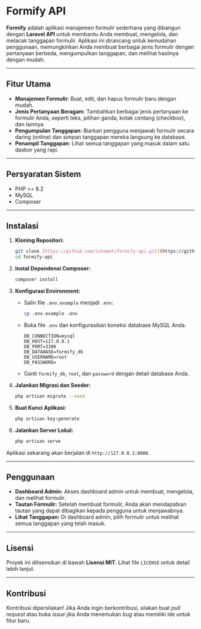 # Formify API

**Formify** adalah aplikasi manajemen formulir sederhana yang dibangun dengan **Laravel API** untuk membantu Anda membuat, mengelola, dan melacak tanggapan formulir. Aplikasi ini dirancang untuk kemudahan penggunaan, memungkinkan Anda membuat berbagai jenis formulir dengan pertanyaan berbeda, mengumpulkan tanggapan, dan melihat hasilnya dengan mudah.

---

## Fitur Utama

-   **Manajemen Formulir**: Buat, edit, dan hapus formulir baru dengan mudah.
-   **Jenis Pertanyaan Beragam**: Tambahkan berbagai jenis pertanyaan ke formulir Anda, seperti teks, pilihan ganda, kotak centang (checkbox), dan lainnya.
-   **Pengumpulan Tanggapan**: Biarkan pengguna menjawab formulir secara daring (online) dan simpan tanggapan mereka langsung ke database.
-   **Penampil Tanggapan**: Lihat semua tanggapan yang masuk dalam satu dasbor yang rapi.

---

## Persyaratan Sistem

-   PHP >= 8.2
-   MySQL
-   Composer

---

## Instalasi

1.  **Kloning Repositori:**
    ```bash
    git clone [https://github.com/ishomnt/formify-api.git](https://github.com/ishomnt/formify-api.git)
    cd formify-api
    ```

2.  **Instal Dependensi Composer:**
    ```bash
    composer install
    ```

3.  **Konfigurasi Environment:**
    -   Salin file `.env.example` menjadi `.env`:
        ```bash
        cp .env.example .env
        ```
    -   Buka file `.env` dan konfigurasikan koneksi database MySQL Anda.

        ```env
        DB_CONNECTION=mysql
        DB_HOST=127.0.0.1
        DB_PORT=3306
        DB_DATABASE=formify_db
        DB_USERNAME=root
        DB_PASSWORD=
        ```

    -   Ganti `formify_db`, `root`, dan `password` dengan detail database Anda.

4.  **Jalankan Migrasi dan Seeder:**
    ```bash
    php artisan migrate --seed
    ```

5.  **Buat Kunci Aplikasi:**
    ```bash
    php artisan key:generate
    ```

6.  **Jalankan Server Lokal:**
    ```bash
    php artisan serve
    ```

Aplikasi sekarang akan berjalan di `http://127.0.0.1:8000`.

---

## Penggunaan

-   **Dashboard Admin:** Akses dashboard admin untuk membuat, mengelola, dan melihat formulir.
-   **Tautan Formulir:** Setelah membuat formulir, Anda akan mendapatkan tautan yang dapat dibagikan kepada pengguna untuk menjawabnya.
-   **Lihat Tanggapan:** Di dashboard admin, pilih formulir untuk melihat semua tanggapan yang telah masuk.

---

## Lisensi

Proyek ini dilisensikan di bawah **Lisensi MIT**. Lihat file `LICENSE` untuk detail lebih lanjut.

---

## Kontribusi

Kontribusi dipersilakan! Jika Anda ingin berkontribusi, silakan buat *pull request* atau buka *issue* jika Anda menemukan *bug* atau memiliki ide untuk fitur baru.
